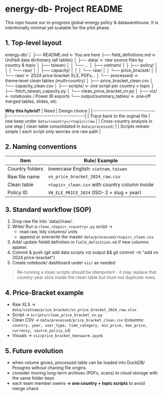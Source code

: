 # energy-db- Project README

This repo house our in-progress global-energy policy & datawarehouse. It is intentionally minimal yet scalable for the pilot phase.

## 1. Top-level layout

energy-db/
│
├── README.md              ← You are here
├── field_definitions.md   ← Unified data dictionary (all tables)
│
├── data/                  ← *raw* source files by country & topic
│   ├── taiwan/
│   │   └── ...
│   ├── vietnam/
│   │   ├── policy/
│   │   │   └── raw/
│   │   ├── capacity/
│   │   │   └── raw/
│   │   └── price_bracket/
│   │       └── raw/       ← 2024 price‑bracket XLS, PDFs…
│   └── processed/         ← theme‑level *clean* tables (multi‑country)
│       ├── price_bracket_clean.csv
│       └── capacity_clean.csv
│
├── scripts/               ← one script per country × topic
│   ├── fetch_taiwan_capacity.py
│   └── clean_price_bracket_vn.py
│
├── viz/                   ← notebooks / Power BI exports
└── output/summary_tables/ ← one‑off merged tables, slides, etc.

**Why this hybrid?**
| Need                           | Design choice                          |
|--------------------------------|----------------------------------------|
| Trace back to the orginal file | *raw* keep under `data/<country>/<topic>/raw` |
| Cross-country analysis in one step | clean table consolidated in `data/processed/` |
| Scripts remain simple | each script only worries one raw path |

## 2. Naming conventions
| Item | Rule/ Example |
|------|---------------|
| Country folders | lowercase English: `vietnam`, `taiwan` |
| Raw file name | `vn_price_bracket_2024_raw.csv` |
| Clean table | `<topic>_clean.csv` with country column inside |
| Policy ID | `VN_ELE_PRICE_2024` (ISO-2 + slug + year) |

## 3. Standard workflow (SOP)
1. Drop raw file into `data/<country>/<topic>/raw/.
2. Write/ Run a `clean_<topic>_<country>.py` script ->
   - read raw, tidy columns/ units
   - append or overwrite the master `data/processed/<topic>_clean.csv`
3. Add/ update fieldd definition in `field_definition.md` if new columns appear.
4. Commit & push (git add data scripts viz output && git commit -m "add vn 2024 price-bracket")
5. Create notebook/ dashboard under `viz/` as needed

> Re-running a clean scripts should be idempotent - it may replace that country-year slice inside the clean table but must not duplicate rows.

## 4. Price-Bracket example
- Raw XLS -> `data/vietnam/price_bracket/vn_price_bracket_2024_raw.xlsx`
- Script -> `scripts/clean_price_bracket_vn.py`
- Clean CSV -> `data/processed/price_bracket_clean.csv` (columns: `country, year, user_type, time_category, min_price, max_price, currency, source_policy_id`)
- Visuals -> `viz/price_bracket_beeswarm.ipynb`

## 5. Future evolution
- when volume grows, processed table can be loaded into DuckDB/ Prosgres without chaning file origins.
- consider moving long-term archives (PDFs, scans) to cloud storage with the same folder keys
- each team member owens **-> one country + topic scripts** to avoid merge chaos


